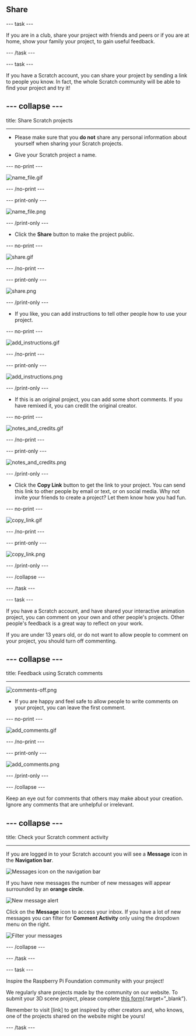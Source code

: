 ## Share

--- task ---

If you are in a club, share your project with friends and peers or if you are at home, show your family your project, to gain useful feedback.

--- /task ---

--- task ---

If you have a Scratch account, you can share your project by sending a link to people you know. In fact, the whole Scratch community will be able to find your project and try it! 

--- collapse ---
---

title: Share Scratch projects

---

- Please make sure that you **do not** share any personal information about yourself when sharing your Scratch projects.

- Give your Scratch project a name.

--- no-print ---

![name_file.gif](images/name_file.gif)

--- /no-print ---

--- print-only ---

![name_file.png](images/name_file.png)

--- /print-only ---

- Click the **Share** button to make the project public.

--- no-print ---

![share.gif](images/share.gif)

--- /no-print ---

--- print-only ---

![share.png](images/share.png)

--- /print-only ---

- If you like, you can add instructions to tell other people how to use your project.

--- no-print ---

![add_instructions.gif](images/add_instructions.gif)

--- /no-print ---

--- print-only ---

![add_instructions.png](images/add_instructions.png)

--- /print-only ---

- If this is an original project, you can add some short comments. If you have remixed it, you can credit the original creator.

--- no-print ---

![notes_and_credits.gif](images/notes_and_credits.gif)

--- /no-print ---

--- print-only ---

![notes_and_credits.png](images/notes_and_credits.png)

--- /print-only ---

- Click the **Copy Link** button to get the link to your project. You can send this link to other people by email or text, or on social media. Why not invite your friends to create a project? Let them know how you had fun.

--- no-print ---

![copy_link.gif](images/copy_link.gif)

--- /no-print ---

--- print-only ---

![copy_link.png](images/copy_link.png)

--- /print-only ---

--- /collapse ---

--- /task ---

--- task ---

If you have a Scratch account, and have shared your interactive animation project, you can comment on your own and other people's projects. Other people's feedback is a great way to reflect on your work.

If you are under 13 years old, or do not want to allow people to comment on your project, you should turn off commenting.

--- collapse ---
---

title: Feedback using Scratch comments

---

![comments-off.png](images/comments-off.png)

- If you are happy and feel safe to allow people to write comments on your project, you can leave the first comment.

--- no-print ---

![add_comments.gif](images/add_comments.gif)

--- /no-print ---

--- print-only ---

![add_comments.png](images/add_comments.png)

--- /print-only ---

--- /collapse ---

Keep an eye out for comments that others may make about your creation. Ignore any comments that are unhelpful or irrelevant.

--- collapse ---
---

title: Check your Scratch comment activity

---

If you are logged in to your Scratch account you will see a **Message** icon in the **Navigation bar**.

![Messages icon on the navigation bar](images/message-icon.png)

If you have new messages the number of new messages will appear surrounded by an **orange circle**.

![New message alert](images/new-message.png)

Click on the **Message** icon to access your inbox. If you have a lot of new messages you can filter for **Comment Activity** only using the dropdown menu on the right.

![Filter your messages](images/filter-messages.png)

--- /collapse ---

--- /task ---

--- task ---

Inspire the Raspberry Pi Foundation community with your project!

We regularly share projects made by the community on our website. To submit your 3D scene project, please complete [this form](https://www.tfaforms.com/4866927){:target=”_blank”}.

Remember to visit [link] to get inspired by other creators and, who knows, one of the projects shared on the website might be yours!

--- /task ---
